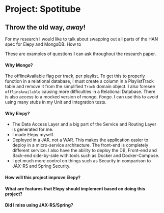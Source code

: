 # Project: Spotitube


## Throw the old way, ___away___!
For my research I would like to talk about swapping out all parts of the HAN spec for Elepy and MongoDB.
How to 

These are examples of questions I can ask throughout the research paper.

#### Why Mongo?

The offlineAvailable flag per track, per playlist. To get this to properly function in a relational database, I must create a column in a PlaylistTrack table and remove it from the simplified `Track` domain object.
I also foresee `offlineAvailable` causing more difficulties in a Relational Database. There is also access to a mocked version of mongo, _Fongo_. I can use this to avoid using many stubs in my Unit and Integration tests.


#### Why Elepy?
- The Data Access Layer and a big part of the Service and Routing Layer is generated for me.
- I made Elepy myself.
- Deployed in a JAR, not a WAR. This makes the application easier to deploy in a micro-service architecture. The front-end is completely different service. I also have the ability to deploy the DB, Front-end and Back-end side-by-side with tools such as Docker and Docker-Compose.
- I get much more control on things such as Security in comparison to JAX-RS and Spring Security. 


#### How will this project improve Elepy?


#### What are features that Elepy should implement based on doing this project?
 

#### Did I miss using JAX-RS/Spring?



